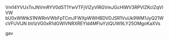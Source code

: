 Vm14YVUxTnJNVmRYV0dST1YwVTFjVlZyVlRGVmJGcHlWV3RPVlZKclZqVlVW
bU0xWWtkS1NWRnVWbFpTCmJFWXpWWHBDVDJSR1VuUk9WM1JyQ21WcVFUVlJN
bVIzVG0xR1dGWlVNRXREYld4MFluYzlQUW9LY25OMgoKaXVs

gav